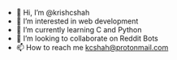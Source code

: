 - 👋 Hi, I’m @krishcshah
- 👀 I’m interested in web development
- 🌱 I’m currently learning C and Python
- 💞️ I’m looking to collaborate on Reddit Bots
- 📫 How to reach me kcshah@protonmail.com

<!---
krishcshah/krishcshah is a ✨ special ✨ repository because its `README.md` (this file) appears on your GitHub profile.
You can click the Preview link to take a look at your changes.
--->
